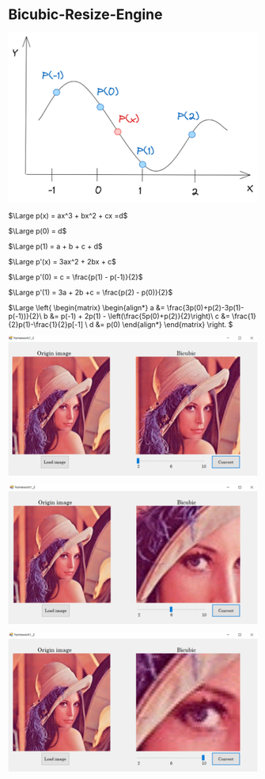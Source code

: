 # Bicubic-Resize-Engine
![Bicubic](https://github.com/kerong2002/Bicubic-Resize-Engine/blob/main/test.png)

$\Large p(x) = ax^3 + bx^2 + cx =d$

$\Large p(0) = d$

$\Large p(1) = a + b + c + d$

$\Large p'(x) = 3ax^2 + 2bx + c$

$\Large p'(0) = c = \frac{p(1) - p(-1)}{2}$

$\Large p'(1) = 3a + 2b +c = \frac{p(2) - p(0)}{2}$

$\Large
\left\{
\begin{matrix}
\begin{align*}
a &= \frac{3p(0)+p(2)-3p(1)-p(-1))}{2}\\
b &= p(-1) + 2p(1) - \left(\frac{5p(0)+p(2)}{2}\right)\\
c &= \frac{1}{2}p(1)-\frac{1}{2}p[-1] \\
d &= p(0)
\end{align*}
\end{matrix}
\right.
$




![Bicubic x2](https://github.com/kerong2002/Bicubic-Resize-Engine/raw/main/bicubic_x2.PNG)

![Bicubic x6](https://github.com/kerong2002/Bicubic-Resize-Engine/raw/main/bicubic_x6.PNG)

![Bicubic x10](https://github.com/kerong2002/Bicubic-Resize-Engine/raw/main/bicubic_x10.PNG)
